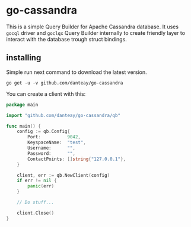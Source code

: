 # go-cassandra

This is a simple Query Builder for Apache Cassandra database. It uses `gocql` driver and `goclqx` Query Builder 
internally to create friendly layer to interact with the database trough struct bindings.

## installing

Simple run next command to download the latest version.

```shell script
go get -u -v github.com/danteay/go-cassandra
```

You can create a client with this:

```go
package main

import "github.com/danteay/go-cassandra/qb"

func main() {
    config := qb.Config{
        Port:          9042,
        KeyspaceName:  "test",
        Username:      "",
        Password:      "",
        ContactPoints: []string{"127.0.0.1"},
    }

    client, err := qb.NewClient(config)
    if err != nil {
        panic(err)
    }

    // Do stuff...    

    client.Close()
}
```

